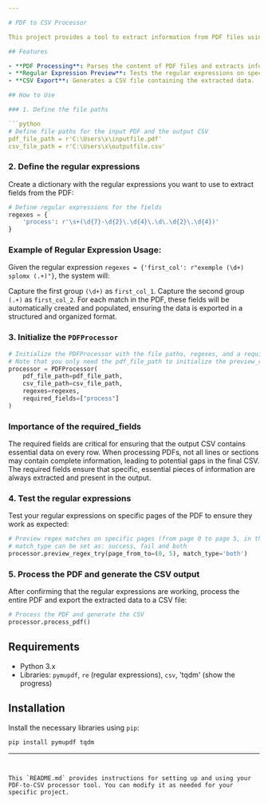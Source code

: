 ```yaml
---

# PDF to CSV Processor

This project provides a tool to extract information from PDF files using regular expressions and export the extracted data to a CSV file. It is useful for automating the extraction of specific fields from PDF documents and generating structured CSV output.

## Features

- **PDF Processing**: Parses the content of PDF files and extracts information based on patterns defined by regular expressions.
- **Regular Expression Preview**: Tests the regular expressions on specific pages of the PDF to verify their effectiveness before full processing.
- **CSV Export**: Generates a CSV file containing the extracted data.

## How to Use

### 1. Define the file paths

```python
# Define file paths for the input PDF and the output CSV
pdf_file_path = r'C:\Users\x\inputfile.pdf'
csv_file_path = r'C:\Users\x\outputfile.csv'
```

### 2. Define the regular expressions

Create a dictionary with the regular expressions you want to use to extract fields from the PDF:

```python
# Define regular expressions for the fields
regexes = {
    'process': r'\s+(\d{7}-\d{2}\.\d{4}\.\d\.\d{2}\.\d{4})'
}
```
### Example of Regular Expression Usage:
Given the regular expression `regexes = {'first_col': r"exemple (\d+) splomx (.+)"}`, the system will:

Capture the first group `(\d+)` as `first_col_1`.
Capture the second group `(.+)` as `first_col_2`.
For each match in the PDF, these fields will be automatically created and populated, ensuring the data is exported in a structured and organized format.

### 3. Initialize the `PDFProcessor`

```python
# Initialize the PDFProcessor with the file paths, regexes, and a required field
# Note that you only need the pdf_file_path to initialize the preview_regex_try()
processor = PDFProcessor(
    pdf_file_path=pdf_file_path,
    csv_file_path=csv_file_path,
    regexes=regexes,
    required_fields=["process"]
)
```

### Importance of the required_fields
The required fields are critical for ensuring that the output CSV contains essential data on every row. When processing PDFs, not all lines or sections may contain complete information, leading to potential gaps in the final CSV. The required fields ensure that specific, essential pieces of information are always extracted and present in the output.

### 4. Test the regular expressions

Test your regular expressions on specific pages of the PDF to ensure they work as expected:

```python
# Preview regex matches on specific pages (from page 0 to page 5, in this case)
# match_type can be set as: success, fail and both
processor.preview_regex_try(page_from_to=(0, 5), match_type='both')
```

### 5. Process the PDF and generate the CSV output

After confirming that the regular expressions are working, process the entire PDF and export the extracted data to a CSV file:

```python
# Process the PDF and generate the CSV
processor.process_pdf()
```

## Requirements

- Python 3.x
- Libraries: `pymupdf`, `re` (regular expressions), `csv`, 'tqdm' (show the progress)

## Installation

Install the necessary libraries using `pip`:

```bash
pip install pymupdf tqdm
```

---
```


This `README.md` provides instructions for setting up and using your PDF-to-CSV processor tool. You can modify it as needed for your specific project.
